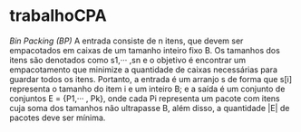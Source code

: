 # trabalhoCPA

*Bin Packing (BP)*
A entrada consiste de n itens, que devem ser empacotados em caixas de um tamanho inteiro fixo B.
Os tamanhos dos itens são denotados como s1,··· ,sn e o objetivo é encontrar um empacotamento que minimize a quantidade de caixas necessárias para guardar todos os itens. Portanto, a entrada é um arranjo s de forma que s[i] representa o tamanho do item i e um inteiro B; e a saída é um conjunto de conjuntos E = {P1,··· , Pk}, onde cada Pi representa um pacote com itens cuja soma dos tamanhos não ultrapasse B, além disso, a quantidade |E| de pacotes deve ser mínima.
